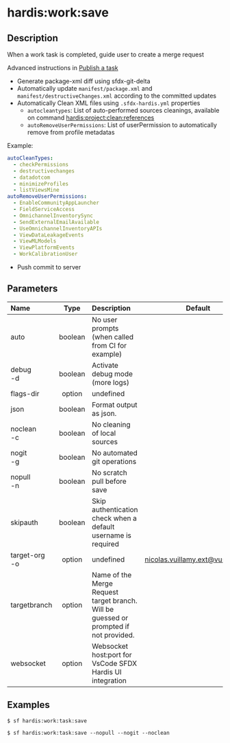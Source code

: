 <!-- This file has been generated with command 'sf hardis:doc:plugin:generate'. Please do not update it manually or it may be overwritten -->
# hardis:work:save

## Description

When a work task is completed, guide user to create a merge request

Advanced instructions in [Publish a task](https://sfdx-hardis.cloudity.com/salesforce-ci-cd-publish-task/)

- Generate package-xml diff using sfdx-git-delta
- Automatically update `manifest/package.xml` and `manifest/destructiveChanges.xml` according to the committed updates
- Automatically Clean XML files using `.sfdx-hardis.yml` properties
  - `autocleantypes`: List of auto-performed sources cleanings, available on command [hardis:project:clean:references](https://sfdx-hardis.cloudity.com/hardis/project/clean/references/)
  - `autoRemoveUserPermissions`: List of userPermission to automatically remove from profile metadatas

Example:

```yaml
autoCleanTypes:
  - checkPermissions
  - destructivechanges
  - datadotcom
  - minimizeProfiles
  - listViewsMine
autoRemoveUserPermissions:
  - EnableCommunityAppLauncher
  - FieldServiceAccess
  - OmnichannelInventorySync
  - SendExternalEmailAvailable
  - UseOmnichannelInventoryAPIs
  - ViewDataLeakageEvents
  - ViewMLModels
  - ViewPlatformEvents
  - WorkCalibrationUser
```

- Push commit to server
  

## Parameters

|Name|Type|Description|Default|Required|Options|
|:---|:--:|:----------|:-----:|:------:|:-----:|
|auto|boolean|No user prompts (when called from CI for example)||||
|debug<br/>-d|boolean|Activate debug mode (more logs)||||
|flags-dir|option|undefined||||
|json|boolean|Format output as json.||||
|noclean<br/>-c|boolean|No cleaning of local sources||||
|nogit<br/>-g|boolean|No automated git operations||||
|nopull<br/>-n|boolean|No scratch pull before save||||
|skipauth|boolean|Skip authentication check when a default username is required||||
|target-org<br/>-o|option|undefined|nicolas.vuillamy.ext@vusion.com|||
|targetbranch|option|Name of the Merge Request target branch. Will be guessed or prompted if not provided.||||
|websocket|option|Websocket host:port for VsCode SFDX Hardis UI integration||||

## Examples

```shell
$ sf hardis:work:task:save
```

```shell
$ sf hardis:work:task:save --nopull --nogit --noclean
```


